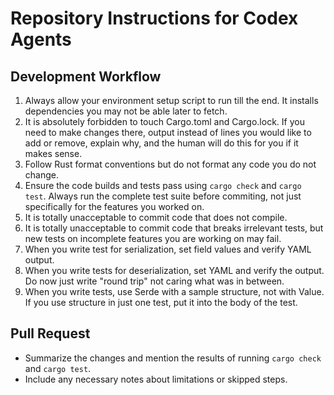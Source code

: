 # Repository Instructions for Codex Agents

## Development Workflow

1. Always allow your environment setup script to run till the end. It installs dependencies you may not be able later to fetch.
2. It is absolutely forbidden to touch Cargo.toml and Cargo.lock. If you need to make changes there, output instead of lines you would like to add or remove, explain why, and the human will do this for you if it makes sense.
3. Follow Rust format conventions but do not format any code you do not change.
4. Ensure the code builds and tests pass using `cargo check` and `cargo test`. Always run the complete test suite before commiting, not just specifically for the features you worked on.
5. It is totally unacceptable to commit code that does not compile.
6. It is totally unacceptable to commit code that breaks irrelevant tests, but new tests on incomplete features you are working on may fail. 
7. When you write test for serialization, set field values and verify YAML output.
8. When you write tests for deserialization, set YAML and verify the output. Do now just write "round trip" not caring what was in between.
9. When you write tests, use Serde with a sample structure, not with Value. If you use structure in just one test, put it into the body of the test.

## Pull Request

- Summarize the changes and mention the results of running `cargo check` and `cargo test`.
- Include any necessary notes about limitations or skipped steps.
